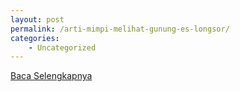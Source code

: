 ```yaml
---
layout: post
permalink: /arti-mimpi-melihat-gunung-es-longsor/
categories:
    - Uncategorized
---
```


[Baca Selengkapnya](/03)